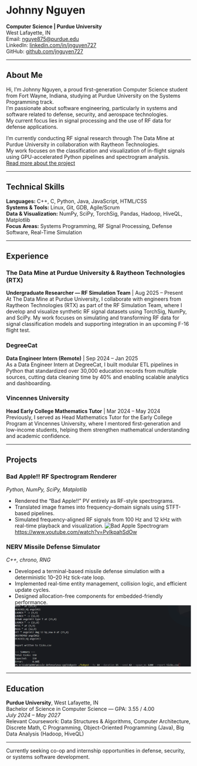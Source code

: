 # Johnny Nguyen

**Computer Science | Purdue University**  
West Lafayette, IN  
Email: nguye875@purdue.edu  
LinkedIn: [linkedin.com/in/jnguyen727](https://linkedin.com/in/jnguyen727)  
GitHub: [github.com/jnguyen727](https://github.com/jnguyen727)

---

## About Me

Hi, I’m Johnny Nguyen, a proud first-generation Computer Science student from Fort Wayne, Indiana, studying at Purdue University on the Systems Programming track.  
I’m passionate about software engineering, particularly in systems and software related to defense, security, and aerospace technologies.  
My current focus lies in signal processing and the use of RF data for defense applications.

I’m currently conducting RF signal research through The Data Mine at Purdue University in collaboration with Raytheon Technologies.  
My work focuses on the classification and visualization of in-flight signals using GPU-accelerated Python pipelines and spectrogram analysis.  
[Read more about the project](https://crp.the-examples-book.com/rtx-classification-of-rf-signals-captured-in-flight-using-gpu-accelerated-python-scripts-54)

---

## Technical Skills

**Languages:** C++, C, Python, Java, JavaScript, HTML/CSS  
**Systems & Tools:** Linux, Git, GDB, Agile/Scrum  
**Data & Visualization:** NumPy, SciPy, TorchSig, Pandas, Hadoop, HiveQL, Matplotlib  
**Focus Areas:** Systems Programming, RF Signal Processing, Defense Software, Real-Time Simulation

---

## Experience

### The Data Mine at Purdue University & Raytheon Technologies (RTX)  
**Undergraduate Researcher — RF Simulation Team** | Aug 2025 – Present  
At The Data Mine at Purdue University, I collaborate with engineers from Raytheon Technologies (RTX) as part of the RF Simulation Team, where I develop and visualize synthetic RF signal datasets using TorchSig, NumPy, and SciPy. My work focuses on simulating and transforming RF data for signal classification models and supporting integration in an upcoming F-16 flight test.

### DegreeCat  
**Data Engineer Intern (Remote)** | Sep 2024 – Jan 2025  
As a Data Engineer Intern at DegreeCat, I built modular ETL pipelines in Python that standardized over 30,000 education records from multiple sources, cutting data cleaning time by 40% and enabling scalable analytics and dashboarding.

### Vincennes University  
**Head Early College Mathematics Tutor** | Mar 2024 – May 2024  
Previously, I served as Head Mathematics Tutor for the Early College Program at Vincennes University, where I mentored first-generation and low-income students, helping them strengthen mathematical understanding and academic confidence.

---

## Projects

### Bad Apple!! RF Spectrogram Renderer  
*Python, NumPy, SciPy, Matplotlib*  
- Rendered the “Bad Apple!!” PV entirely as RF-style spectrograms.  
- Translated image frames into frequency-domain signals using STFT-based pipelines.  
- Simulated frequency-aligned RF signals from 100 Hz and 12 kHz with real-time playback and visualization.
![Bad Apple Spectrogram](badapplegiif.gif)
https://www.youtube.com/watch?v=PvIkpahSdOw
### NERV Missile Defense Simulator  
*C++, chrono, RNG*  
- Developed a terminal-based missile defense simulation with a deterministic 10–20 Hz tick-rate loop.  
- Implemented real-time entity management, collision logic, and efficient update cycles.  
- Designed allocation-free components for embedded-friendly performance.
![Eva Showcase](showcase.gif)
---

## Education

**Purdue University**, West Lafayette, IN  
Bachelor of Science in Computer Science — GPA: 3.55 / 4.00  
*July 2024 – May 2027*  
Relevant Coursework: Data Structures & Algorithms, Computer Architecture, Discrete Math, C Programming, Object-Oriented Programming (Java), Big Data Analysis (Hadoop, HiveQL)

---


Currently seeking co-op and internship opportunities in defense, security, or systems software development.
